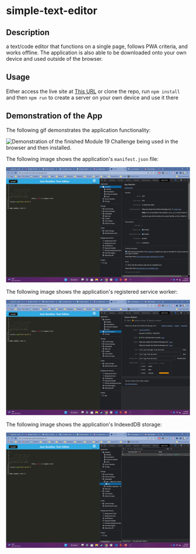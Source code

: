 # simple-text-editor

## Description

a text/code editor that functions on a single page, follows PWA criteria, and works offline. The application is also able to be downloaded onto your own device and used outside of the browser.

## Usage

Either access the live site at [This URL](https://ae-simple-text-editor.herokuapp.com/) or clone the repo, run `npm install` and then `npm run` to create a server on your own device and use it there

## Demonstration of the App

The following gif demonstrates the application functionality:

![Demonstration of the finished Module 19 Challenge being used in the browser and then installed.](./Assets/demo-of-function.gif)

The following image shows the application's `manifest.json` file:

![Demonstration of the finished Module 19 Challenge with a manifest file in the browser.](./Assets/manifest.png)

The following image shows the application's registered service worker:

![Demonstration of the finished Module 19 Challenge with a registered service worker in the browser.](./Assets/service-worker.png)

The following image shows the application's IndexedDB storage:

![Demonstration of the finished Module 19 Challenge with a IndexedDB storage named 'jate' in the browser.](./Assets/indexeddb.png)
